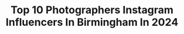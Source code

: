 ---
title: Top 10 Photographers Instagram Influencers In Birmingham In 2024
description: >-
  Find top photographers Instagram influencers in Birmingham in 2024. Most popular hashtags: #photography #london #birmingham.
platform: Instagram
hits: 21
text_top: Discover the most popular Instagram accounts on inBeat.
text_bottom: Our search engine has 21 Instagram influencers like this in Birmingham, United Kingdom for you to pitch.
profiles:
  - username: "1217_mike"
    fullname: >-
      Mike Fisher
    bio: >-
      •Traveling Event & Portrait photographer 📍 Birmingham ALABAMA | DM me for all rates
    location: "United Kingdom"
    followers: 15507
    engagement: 320
    commentsToLikes: 0.009717
    id: ck5hgmndq3lph0i11583udsg0
    verified: false
    hashtags: "#champagnechristmas"
  - username: "thetraveljackal"
    fullname: >-
      Jack
    bio: >-
      Photographer. Daydreamer. ✌️ 📍Birmingham, UK Prints are available below.
    location: "United Kingdom"
    followers: 2373
    engagement: 1570
    commentsToLikes: 0.060763
    id: ckap6quk2h1jm0i78ov9j0iv6
    verified: false
    hashtags: "#rsa, #astreetminute, #streetleaks, #woofermagazine"
  - username: "steppingthroughfilm"
    fullname: >-
      Thomas Duke
    bio: >-
      Hi, I’m Tom. Step through film (& TV) with me! 🏳️‍🌈 Photographer, Film Lover, Explorer 📬 info@steppingthroughfilm.co.uk 🌎 Based in the UK
    location: "United Kingdom"
    followers: 338260
    engagement: 1421
    commentsToLikes: 0.013042
    id: ck0uca0d8g9ul0i19sdn79602
    verified: false
    hashtags: "#nicknelson, #movies, #asabutterfield, #cinema"
  - username: "oli_spotting"
    fullname: >-
      Oli | Aviation Photographer
    bio: >-
      19 | CanonUK All my own content & collabs Aviation & Travel Photographer!
    location: "United Kingdom"
    followers: 12389
    engagement: 359
    commentsToLikes: 0.131361
    id: ck6tyvdje630m0j71lwhpswgu
    verified: false
    hashtags: "#singapore, #aviationlover, #boeing777, #avgeek"
  - username: "beforeandagain_"
    fullname: >-
      Rida Suleri-Johnson
    bio: >-
      📸Photographer & Creative ✨Mama in #Brum 🎞 Mini Movie Maker 🏝 Finding the Best Parent Friendly© hotels est2014 👩🏽‍❤️‍👩🏽Podcaster @ridaandrabya
    location: "United Kingdom"
    followers: 35358
    engagement: 81
    commentsToLikes: 0.174192
    id: ck15tdxryhlze0i19h923zt8g
    verified: false
    hashtags: "#nailinspo, #memyselfandportrait, #igersontour, #writeyouonmyheart"
  - username: "henryruggeri"
    fullname: >-
      Henry Ruggeri
    bio: >-
      www.henryruggeri.net - @virginradioit official photographer - @jerrylorenzo @fearofgod - @henryruggeri.bts Info @cg_claudiagrandinetti @__rebelhouse
    location: "United Kingdom"
    followers: 165000
    engagement: 60
    commentsToLikes: 0.030246
    id: ck0twdfhff0aq0i19272zeuc1
    verified: true
    hashtags: "#hardrock, #stayrock, #gigphotography, #happybirthday"
  - username: "therollinson"
    fullname: >-
      Nathan Rollinson
    bio: >-
      • Timeless Elegance Lifestyle Photographer • The Rollinson Home @therollinsonhome • Email - nathan@therollinson.com
    location: "United Kingdom"
    followers: 92412
    engagement: 5
    commentsToLikes: 0.000000
    id: ck0ttl26q37et0i193kozl4b2
    verified: false
    hashtags: "#therollinson, #scotland, #westonpark, #visitscotland"
  - username: "mirstudstill"
    fullname: >-
      Miranda Johnson Studstill
    bio: >-
      🔆Naturalist, Conservation Photographer, bird nerd, bookworm, yogi, travel enthusiast. Nature is art.🔆 📍Birmingham, Alabama
    location: "United Kingdom"
    followers: 2620
    engagement: 1402
    commentsToLikes: 0.143695
    id: ck8t2n03y01ik0j78mm6rl0ra
    verified: false
    hashtags: "#nicuawarenessday, #chdawareness, #birdingham, #neverforget"
  - username: "mactaylorphotos"
    fullname: >-
      mac
    bio: >-
      📍 Birmingham UK 📷 Street / Travel / Nature ✉️ mactaylorphotos321@gmail.com
    location: "United Kingdom"
    followers: 3589
    engagement: 1231
    commentsToLikes: 0.205646
    id: ckf5qojxfa2360j23koumk4xa
    verified: false
    hashtags: ""
  - username: "cambridge_row"
    fullname: >-
      Cambridge Row | Laurin White
    bio: >-
      Tailored Interiors. Birmingham, AL // will travel
    location: "United Kingdom"
    followers: 3970
    engagement: 1396
    commentsToLikes: 0.114571
    id: ckap30n8i14hs0i787s2e6lrb
    verified: false
    hashtags: "#whiteoakcabinets, #birminghamalabama, #potfiller, #unlacqueredbrass"
---
